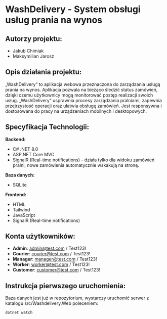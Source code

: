 # WashDelivery - System obsługi usług prania na wynos

## Autorzy projektu:
- Jakub Chimiak
- Maksymilian Jarosz

## Opis działania projektu:
„WashDelivery” to aplikacja webowa przeznaczona do zarządzania usługą prania na wynos. Aplikacja pozwala na bieżąco śledzić status zamówień, dzięki czemu użytkownicy mogą monitorować postęp realizacji swoich usług. „WashDelivery” usprawnia procesy zarządzania pralniami, zapewnia przejrzystość operacji oraz ułatwia obsługę zamówień. Jest responsywna i dostosowana do pracy na urządzeniach mobilnych i desktopowych.

## Specyfikacja Technologii:

**Backend:**
- C# .NET 8.0
- ASP.NET Core MVC
- SignalR (Real-time notifications) - działa tylko dla widoku zamówień pralni, nowe zamówienia automatycznie wskakują na stronę.

**Baza danych:**
- SQLite

**Frontend:**
- HTML
- Tailwind
- JavaScript
- SignalR (Real-time notifications)

## Konta użytkowników:

- **Admin**: admin@test.com / Test123!
- **Courier**: courier@test.com / Test123!
- **Manager**: manager@test.com / Test123!
- **Worker**: worker@test.com / Test123!
- **Customer**: customer@test.com / Test123!

## Instrukcja pierwszego uruchomienia:

Baza danych jest już w repozytorium, wystarczy uruchomić serwer z katalogu src/Washdelivery.Web poleceniem:

```bash
dotnet watch
